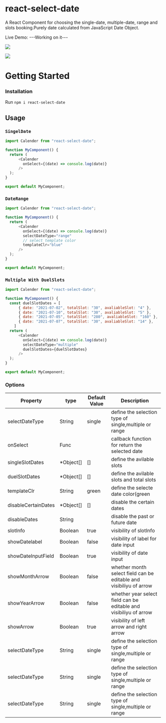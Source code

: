 # react-select-date
A React Component for choosing the single-date, multiple-date, range and slots booking.Purely date calculated from JavaScript Date Object.

Live Demo: ---Working on it---

![](https://user-images.githubusercontent.com/37235948/125201244-d6fa6e00-e28b-11eb-9761-4f0760ad357b.png)

![](https://user-images.githubusercontent.com/37235948/125206652-0027f800-e2a6-11eb-9fb5-2a7b219e9a5a.png)

# Getting Started

### Installation

Run `npm i react-select-date`

## Usage

### `SingelDate`
```javascript
import Calender from "react-select-date";

function MyComponent() {
  return (
      <Calender 
        onSelect={(date) => console.log(date)}
      />
  );
}

export default MyComponent;

```

### `DateRange`
```javascript
import Calender from "react-select-date";

function MyComponent() {
  return (
      <Calender 
        onSelect={(date) => console.log(date)}
        selectDateType="range"
        // select template color
        templateClr="blue"
      />
  );
}

export default MyComponent;

```

### `Multiple With DuelSlots`
```javascript
import Calender from "react-select-date";

function MyComponent() {
  const duelSlotDates = [
      { date: "2021-07-02", totalSlot: "30", avaliableSlot: "4" },
      { date: "2021-07-10", totalSlot: "30", avaliableSlot: "5" },
      { date: "2021-07-05", totalSlot: "280", avaliableSlot: "160" },
      { date: "2021-07-07", totalSlot: "30", avaliableSlot: "14" },
    ]
  return (
      <Calender
        onSelect={(date) => console.log(date)}
        selectDateType="multiple"
        duelSlotDates={duelSlotDates}
      />
  );
}

export default MyComponent;

```
### Options

Property                             | type      | Default Value    | Description
-------------------------------------|-----------|------------------|-----------------------------------------------------------------
selectDateType                       | String    | single           | define the selection type of single,multiple or range
onSelect                             | Func      |                  | callback function for return the selected date
singleSlotDates                      | *Object[] | []               | define the avilable slots
duelSlotDates                        | *Object[] | []               | define the avilable slots and total slots
templateClr                          | String    | green            | define the selecte date color(green || blue)
disableCertainDates                  | *Object[] | []               | disable the certain dates
disableDates                         | String    |                  | disable the past or future date
slotInfo                             | Boolean   | true             | visibility of slotInfo
showDatelabel                        | Boolean   | false            | visibility of label for date input
showDateInputField                   | Boolean   | true             | visibility of date input
showMonthArrow                       | Boolean   | false            | whether month select field can be editable and visibiliyu of arrow
showYearArrow                        | Boolean   | false            | whether year select field can be editable and visibiliyu of arrow 
showArrow                            | Boolean   | true             | visibility of left arrow and right arrow
selectDateType                       | String    | single           | define the selection type of single,multiple or range
selectDateType                       | String    | single           | define the selection type of single,multiple or range
selectDateType                       | String    | single           | define the selection type of single,multiple or range

